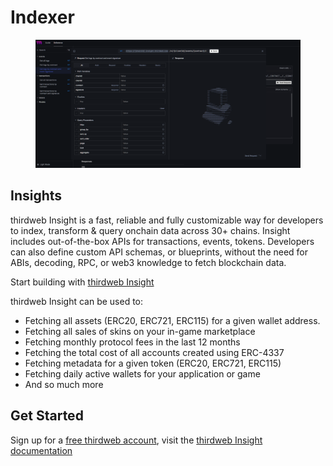 # Indexer

<figure><img src="../.gitbook/assets/image.png" alt=""><figcaption></figcaption></figure>

## Insights

thirdweb Insight is a fast, reliable and fully customizable way for developers to index, transform & query onchain data across 30+ chains. Insight includes out-of-the-box APIs for transactions, events, tokens. Developers can also define custom API schemas, or blueprints, without the need for ABIs, decoding, RPC, or web3 knowledge to fetch blockchain data.



Start building with [thirdweb Insight](https://portal.thirdweb.com/insight)



thirdweb Insight can be used to:

* Fetching all assets (ERC20, ERC721, ERC115) for a given wallet address.
* Fetching all sales of skins on your in-game marketplace
* Fetching monthly protocol fees in the last 12 months
* Fetching the total cost of all accounts created using ERC-4337
* Fetching metadata for a given token (ERC20, ERC721, ERC115)
* Fetching daily active wallets for your application or game
* And so much more

## Get Started

Sign up for a [free thirdweb account](https://thirdweb.com/team), visit the [thirdweb Insight documentation](https://portal.thirdweb.com/insight/get-started)
